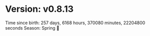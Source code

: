# Version: v0.8.13
Time since birth: 257 days, 6168 hours, 370080 minutes, 22204800 seconds
Season: Spring 🌸
